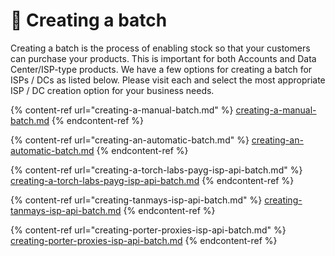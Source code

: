 # 📶 Creating a batch

Creating a batch is the process of enabling stock so that your customers can purchase your products. This is important for both Accounts and Data Center/ISP-type products. We have a few options for creating a batch for ISPs / DCs as listed below. Please visit each and select the most appropriate ISP / DC creation option for your business needs.

{% content-ref url="creating-a-manual-batch.md" %}
[creating-a-manual-batch.md](creating-a-manual-batch.md)
{% endcontent-ref %}

{% content-ref url="creating-an-automatic-batch.md" %}
[creating-an-automatic-batch.md](creating-an-automatic-batch.md)
{% endcontent-ref %}

{% content-ref url="creating-a-torch-labs-payg-isp-api-batch.md" %}
[creating-a-torch-labs-payg-isp-api-batch.md](creating-a-torch-labs-payg-isp-api-batch.md)
{% endcontent-ref %}

{% content-ref url="creating-tanmays-isp-api-batch.md" %}
[creating-tanmays-isp-api-batch.md](creating-tanmays-isp-api-batch.md)
{% endcontent-ref %}

{% content-ref url="creating-porter-proxies-isp-api-batch.md" %}
[creating-porter-proxies-isp-api-batch.md](creating-porter-proxies-isp-api-batch.md)
{% endcontent-ref %}
